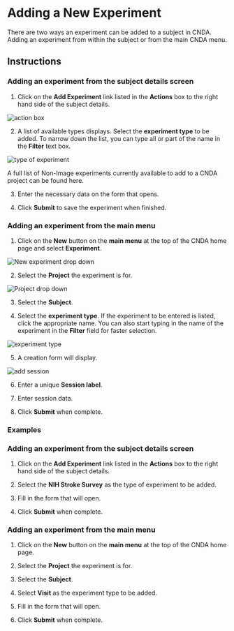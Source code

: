 # Adding a New Experiment

There are two ways an experiment can be added to a subject in CNDA. Adding an experiment from within the subject or from the main CNDA menu.

## **Instructions**
### **Adding an experiment from the subject details screen**
 1. Click on the **Add Experiment** link listed in the **Actions** box to the right hand side of the subject details.

![action box](images/AddExperiment1.jpg)

 2. A list of available types displays. Select the **experiment type** to be added. To narrow down the list, you can type all or part of the name in the **Filter** text box.

![type of experiment](images/AddExperiment2.jpg)

A full list of Non-Image experiments currently available to add to a CNDA project can be found here.

 3. Enter the necessary data on the form that opens.

 4. Click **Submit** to save the experiment when finished.

### **Adding an experiment from the main menu**
 1. Click on the **New** button on the **main menu** at the top of the CNDA home page and select **Experiment**.

![New experiment drop down](images/AddExperiment3.jpg)

 2. Select the **Project** the experiment is for.

 ![Project drop down](images/AddExperiment4.jpg)   

 3. Select the **Subject**.

 4. Select the **experiment type**. If the experiment to be entered is listed, click the appropriate name. You can also start typing in the name of the experiment in the **Filter** field for faster selection.

![experiment type](images/AddExperiment5.jpg)

 5. A creation form will display.

![add session](images/AddExperiment6.jpg)

 6. Enter a unique **Session label**.

 7. Enter session data.

 8. Click **Submit** when complete.

### Examples
### Adding an experiment from the subject details screen
 1. Click on the **Add Experiment** link listed in the **Actions** box to the right hand side of the subject details.

 2. Select the **NIH Stroke Survey** as the type of experiment to be added.

 3. Fill in the form that will open.

 4. Click **Submit** when complete.

### Adding an experiment from the main menu
 1. Click on the **New** button on the **main menu** at the top of the CNDA home page.

 2. Select the **Project** the experiment is for.

 3. Select the **Subject**.

 4. Select **Visit** as the experiment type to be added.

 5. Fill in the form that will open.

 6. Click **Submit** when complete.
